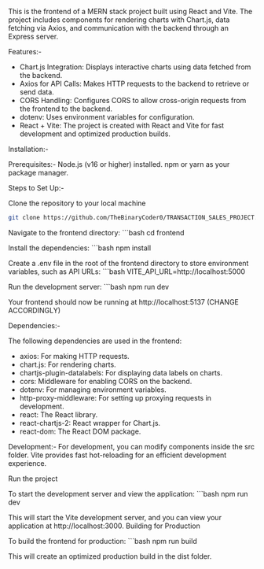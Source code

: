 This is the frontend of a MERN stack project built using React and Vite. The project includes components for rendering charts with Chart.js, data fetching via Axios, and communication with the backend through an Express server.

Features:-
  - Chart.js Integration: Displays interactive charts using data fetched from the backend.
  - Axios for API Calls: Makes HTTP requests to the backend to retrieve or send data.
  - CORS Handling: Configures CORS to allow cross-origin requests from the frontend to the backend.
  - dotenv: Uses environment variables for configuration.
  - React + Vite: The project is created with React and Vite for fast development and optimized production builds.

Installation:-

Prerequisites:-
    Node.js (v16 or higher) installed.
    npm or yarn as your package manager.

Steps to Set Up:-

  Clone the repository to your local machine
  ```bash
  git clone https://github.com/TheBinaryCoder0/TRANSACTION_SALES_PROJECT.git
  ```

Navigate to the frontend directory:
    ```bash
    cd frontend

Install the dependencies:
    ```bash
    npm install

Create a .env file in the root of the frontend directory to store environment variables, such as API URLs:
    ```bash
    VITE_API_URL=http://localhost:5000

Run the development server:
    ```bash
    npm run dev

  Your frontend should now be running at http://localhost:5137 (CHANGE ACCORDINGLY)

Dependencies:-

The following dependencies are used in the frontend:

  - axios: For making HTTP requests.
  - chart.js: For rendering charts.
  - chartjs-plugin-datalabels: For displaying data labels on charts.
  - cors: Middleware for enabling CORS on the backend.
  - dotenv: For managing environment variables.
  - http-proxy-middleware: For setting up proxying requests in development.
  - react: The React library.
  - react-chartjs-2: React wrapper for Chart.js.
  - react-dom: The React DOM package.

Development:-
    For development, you can modify components inside the src folder.
    Vite provides fast hot-reloading for an efficient development experience.

Run the project

To start the development server and view the application:
    ```bash
    npm run dev

This will start the Vite development server, and you can view your application at http://localhost:3000.
Building for Production

To build the frontend for production:
    ```bash
    npm run build

This will create an optimized production build in the dist folder.
